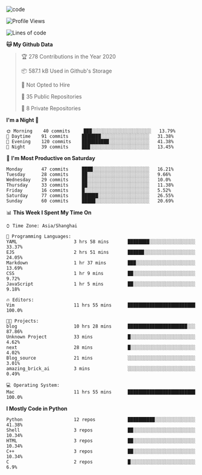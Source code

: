 
<!--
**liuyaanng/liuyaanng** is a ✨ _special_ ✨ repository because its `README.md` (this file) appears on your GitHub profile.

Here are some ideas to get you started:

- 🔭 I’m currently working on ...
- 🌱 I’m currently learning ...
- 👯 I’m looking to collaborate on ...
- 🤔 I’m looking for help with ...
- 💬 Ask me about ...
- 📫 How to reach me: ...
- 😄 Pronouns: ...
- ⚡ Fun fact: ...
-->


![code](https://cdn.jsdelivr.net/gh/liuyaanng/liuyaanng@1.0/code.gif) 

<!--START_SECTION:waka-->
![Profile Views](http://img.shields.io/badge/Profile%20Views-3-blue)

![Lines of code](https://img.shields.io/badge/From%20Hello%20World%20I%27ve%20Written-1.4%20million%20lines%20of%20code-blue)

**🐱 My Github Data** 

> 🏆 278 Contributions in the Year 2020
 > 
> 📦 587.1 kB Used in Github's Storage 
 > 
> 🚫 Not Opted to Hire
 > 
> 📜 35 Public Repositories 
 > 
> 🔑 8 Private Repositories  

**I'm a Night 🦉** 

```text
🌞 Morning    40 commits     ███░░░░░░░░░░░░░░░░░░░░░░   13.79% 
🌆 Daytime    91 commits     ███████░░░░░░░░░░░░░░░░░░   31.38% 
🌃 Evening    120 commits    ██████████░░░░░░░░░░░░░░░   41.38% 
🌙 Night      39 commits     ███░░░░░░░░░░░░░░░░░░░░░░   13.45%

```
📅 **I'm Most Productive on Saturday** 

```text
Monday       47 commits     ████░░░░░░░░░░░░░░░░░░░░░   16.21% 
Tuesday      28 commits     ██░░░░░░░░░░░░░░░░░░░░░░░   9.66% 
Wednesday    29 commits     ██░░░░░░░░░░░░░░░░░░░░░░░   10.0% 
Thursday     33 commits     ██░░░░░░░░░░░░░░░░░░░░░░░   11.38% 
Friday       16 commits     █░░░░░░░░░░░░░░░░░░░░░░░░   5.52% 
Saturday     77 commits     ██████░░░░░░░░░░░░░░░░░░░   26.55% 
Sunday       60 commits     █████░░░░░░░░░░░░░░░░░░░░   20.69%

```


📊 **This Week I Spent My Time On** 

```text
⌚︎ Time Zone: Asia/Shanghai

💬 Programming Languages: 
YAML                     3 hrs 58 mins       ████████░░░░░░░░░░░░░░░░░   33.37% 
EJS                      2 hrs 51 mins       ██████░░░░░░░░░░░░░░░░░░░   24.05% 
Markdown                 1 hr 37 mins        ███░░░░░░░░░░░░░░░░░░░░░░   13.69% 
CSS                      1 hr 9 mins         ██░░░░░░░░░░░░░░░░░░░░░░░   9.72% 
JavaScript               1 hr 5 mins         ██░░░░░░░░░░░░░░░░░░░░░░░   9.18%

🔥 Editors: 
Vim                      11 hrs 55 mins      █████████████████████████   100.0%

🐱‍💻 Projects: 
blog                     10 hrs 28 mins      ██████████████████████░░░   87.86% 
Unknown Project          33 mins             █░░░░░░░░░░░░░░░░░░░░░░░░   4.62% 
next                     28 mins             █░░░░░░░░░░░░░░░░░░░░░░░░   4.02% 
Blog_source              21 mins             ░░░░░░░░░░░░░░░░░░░░░░░░░   3.01% 
amazing_brick_ai         3 mins              ░░░░░░░░░░░░░░░░░░░░░░░░░   0.49%

💻 Operating System: 
Mac                      11 hrs 55 mins      █████████████████████████   100.0%

```

**I Mostly Code in Python** 

```text
Python                   12 repos            ██████████░░░░░░░░░░░░░░░   41.38% 
Shell                    3 repos             ██░░░░░░░░░░░░░░░░░░░░░░░   10.34% 
HTML                     3 repos             ██░░░░░░░░░░░░░░░░░░░░░░░   10.34% 
C++                      3 repos             ██░░░░░░░░░░░░░░░░░░░░░░░   10.34% 
C                        2 repos             █░░░░░░░░░░░░░░░░░░░░░░░░   6.9%

```



<!--END_SECTION:waka-->

